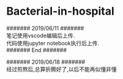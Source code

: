 # Bacterial-in-hospital

####### 2019/06/11 #######  
笔记使用vscode编辑后上传.  
代码使用jupyter notebook执行后上传.  
####### End #######  

####### 2019/06/18 #######   
经过煎熬后,总算折腾好了,以后不能再似懂非懂
